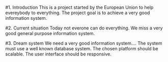 
#1. Introduction
This is a project started by the European Union to help evereybody to everything.
The project goal is to achieve a very good information system.

#2. Current situation
Today not everone can do everything.
We miss a very good general purpose information system.

#3. Dream system
We need a very good information system....
The system must use a well known database system.
The chosen platform should be  scalable.
The user interface should be responsive.

